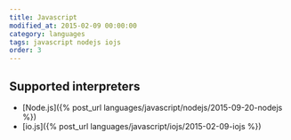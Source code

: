 ```yaml
---
title: Javascript
modified_at: 2015-02-09 00:00:00
category: languages
tags: javascript nodejs iojs
order: 3
---
```


## Supported interpreters

* [Node.js]({% post_url languages/javascript/nodejs/2015-09-20-nodejs %})
* [io.js]({% post_url languages/javascript/iojs/2015-02-09-iojs %})
